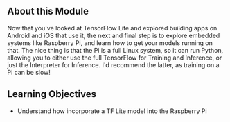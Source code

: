 ## About this Module
Now that you've looked at TensorFlow Lite and explored building apps on Android and iOS that use it, the next and final step is to explore embedded systems like Raspberry Pi, and learn how to get your models running on that. The nice thing is that the Pi is a full Linux system, so it can run Python, allowing you to either use the full TensorFlow for Training and Inference, or just the Interpreter for Inference. I'd recommend the latter, as training on a Pi can be slow!

## Learning Objectives
* Understand how incorporate a TF Lite model into the Raspberry Pi
